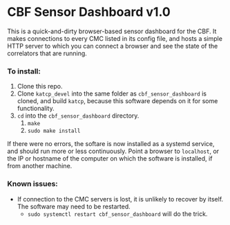 # CBF Sensor Dashboard v1.0

This is a quick-and-dirty browser-based sensor dashboard for the CBF.
It makes connections to every CMC listed in its config file, and hosts a simple
HTTP server to which you can connect a browser and see the state of the correlators
that are running.

### To install:

1. Clone this repo.
1. Clone `katcp_devel` into the same folder as `cbf_sensor_dashboard` is cloned, and build `katcp`, because this software depends on it for some functionality.
1. `cd` into the `cbf_sensor_dashboard` directory.
    1. `make`
    1. `sudo make install`

If there were no errors, the softare is now installed as a systemd service, and should run more or less continuously. Point a browser to `localhost`, or the IP or hostname of the computer on which the software is installed, if from another machine.

### Known issues:

* If connection to the CMC servers is lost, it is unlikely to recover by itself. The software may need to be restarted.
    * `sudo systemctl restart cbf_sensor_dashboard` will do the trick.
